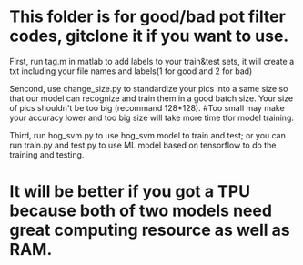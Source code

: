 # This folder is for good/bad pot filter codes, gitclone it if you want to use.

First, run tag.m in matlab to add labels to your train&test sets, it will create a txt including your file names and labels(1 for good and 2 for bad)


Sencond, use change_size.py to standardize your pics into a same size so that our model can recognize and train them in a good batch size. Your size of pics shouldn't be too big (recommand 128*128).
#Too small may make your accuracy lower and too big size will take more time tfor model training.


Third, run hog_svm.py to use hog_svm model to train and test;
or you can run train.py and test.py to use ML model based on tensorflow to do the training and testing.
# It will be better if you got a TPU because both of two models need great computing resource as well as RAM.
